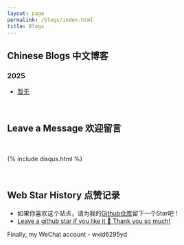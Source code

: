 ```yaml
---
layout: page
permalink: /blogs/index.html
title: Blogs
---
```


## Chinese Blogs 中文博客

### 2025

- [暂无](https://google.com)<br>

<br>

## Leave a Message 欢迎留言

<br>

{% include disqus.html %} 

<br>

## Web Star History 点赞记录

- 如果你喜欢这个站点，请为我的[Github仓库](https://github.com/YDCHN86/Luna-Yu.github.io)留下一个Star吧！
- [Leave a github star if you like it 🥰 Thank you so much!](https://github.com/YDCHN86/Luna-Yu.github.io) 

Finally, my WeChat account - wxid6295yd

<br>
